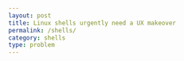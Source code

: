 ```yaml
---
layout: post
title: Linux shells urgently need a UX makeover
permalink: /shells/
category: shells
type: problem
---
```

